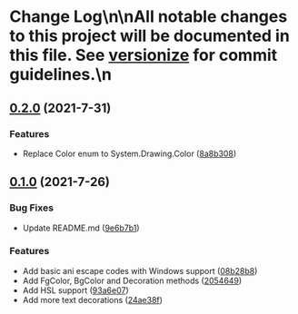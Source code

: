 # Change Log\n\nAll notable changes to this project will be documented in this file. See [versionize](https://github.com/saintedlama/versionize) for commit guidelines.\n
<a name="0.2.0"></a>
## [0.2.0](https://www.github.com/Kantaiko/ConsoleFormatting/releases/tag/v0.2.0) (2021-7-31)

### Features

* Replace Color enum to System.Drawing.Color ([8a8b308](https://www.github.com/Kantaiko/ConsoleFormatting/commit/8a8b308296f765be673f8421d330d14a815e2e60))

<a name="0.1.0"></a>
## [0.1.0](https://www.github.com/Kantaiko/ConsoleFormatting/releases/tag/v0.1.0) (2021-7-26)

### Bug Fixes

* Update README.md ([9e6b7b1](https://www.github.com/Kantaiko/ConsoleFormatting/commit/9e6b7b1cc741e9c9d75630b836657fa9e72f0461))

### Features

* Add basic ani escape codes with Windows support ([08b28b8](https://www.github.com/Kantaiko/ConsoleFormatting/commit/08b28b8b4ea9da0c6be265c662b81cdd73a38cf6))
* Add FgColor, BgColor and Decoration methods ([2054649](https://www.github.com/Kantaiko/ConsoleFormatting/commit/20546493b31afe63e76379897ae749afc045b969))
* Add HSL support ([93a6e07](https://www.github.com/Kantaiko/ConsoleFormatting/commit/93a6e070d25978e430d2f0fb9990255ae91fcf84))
* Add more text decorations ([24ae38f](https://www.github.com/Kantaiko/ConsoleFormatting/commit/24ae38f4f5939e276ee6784653f386a28dc87ceb))

